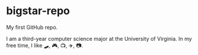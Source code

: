 # bigstar-repo
My first GitHub repo. 

I am a third-year computer science major at the University of Virginia. In my free time, I like 🛹, 🎮, 📺, ✈️, 📷.
